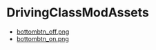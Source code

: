 # DrivingClassModAssets
* [bottombtn_off.png](bottombtn_off.png)
* [bottombtn_on.png](bottombtn_on.png)
